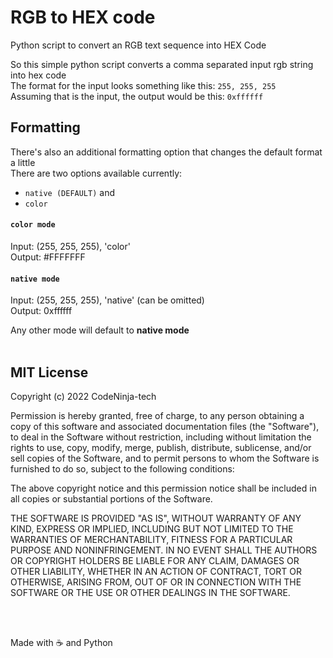 # RGB to HEX code
Python script to convert an RGB text sequence into HEX Code

So this simple python script converts a comma separated input rgb string into hex code  
The format for the input looks something like this: `255, 255, 255`  
Assuming that is the input, the output would be this: `0xffffff`  

## Formatting
There's also an additional formatting option that changes the default format a little  
There are two options available currently:
- `native (DEFAULT)` and
- `color`  


#### `color mode`
Input: (255, 255, 255), 'color'  
Output: #FFFFFFF

#### `native mode`
Input: (255, 255, 255), 'native' (can be omitted)  
Output: 0xffffff

Any other mode will default to **native mode**  
<br />

## MIT License
Copyright (c) 2022 CodeNinja-tech

Permission is hereby granted, free of charge, to any person obtaining a copy
of this software and associated documentation files (the "Software"), to deal
in the Software without restriction, including without limitation the rights
to use, copy, modify, merge, publish, distribute, sublicense, and/or sell
copies of the Software, and to permit persons to whom the Software is
furnished to do so, subject to the following conditions:

The above copyright notice and this permission notice shall be included in all
copies or substantial portions of the Software.

THE SOFTWARE IS PROVIDED "AS IS", WITHOUT WARRANTY OF ANY KIND, EXPRESS OR
IMPLIED, INCLUDING BUT NOT LIMITED TO THE WARRANTIES OF MERCHANTABILITY,
FITNESS FOR A PARTICULAR PURPOSE AND NONINFRINGEMENT. IN NO EVENT SHALL THE
AUTHORS OR COPYRIGHT HOLDERS BE LIABLE FOR ANY CLAIM, DAMAGES OR OTHER
LIABILITY, WHETHER IN AN ACTION OF CONTRACT, TORT OR OTHERWISE, ARISING FROM,
OUT OF OR IN CONNECTION WITH THE SOFTWARE OR THE USE OR OTHER DEALINGS IN THE
SOFTWARE.

<br />
<br />

Made with ☕ and Python
